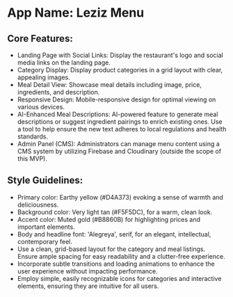 # **App Name**: Leziz Menu

## Core Features:

- Landing Page with Social Links: Display the restaurant's logo and social media links on the landing page.
- Category Display: Display product categories in a grid layout with clear, appealing images.
- Meal Detail View: Showcase meal details including image, price, ingredients, and description.
- Responsive Design: Mobile-responsive design for optimal viewing on various devices.
- AI-Enhanced Meal Descriptions: AI-powered feature to generate meal descriptions or suggest ingredient pairings to enrich existing ones. Use a tool to help ensure the new text adheres to local regulations and health standards.
- Admin Panel (CMS): Administrators can manage menu content using a CMS system by utilizing Firebase and Cloudinary (outside the scope of this MVP).

## Style Guidelines:

- Primary color: Earthy yellow (#D4A373) evoking a sense of warmth and deliciousness.
- Background color: Very light tan (#F5F5DC), for a warm, clean look.
- Accent color: Muted gold (#B8860B) for highlighting prices and important elements.
- Body and headline font: 'Alegreya', serif, for an elegant, intellectual, contemporary feel.
- Use a clean, grid-based layout for the category and meal listings. Ensure ample spacing for easy readability and a clutter-free experience.
- Incorporate subtle transitions and loading animations to enhance the user experience without impacting performance.
- Employ simple, easily recognizable icons for categories and interactive elements, ensuring they are intuitive for all users.